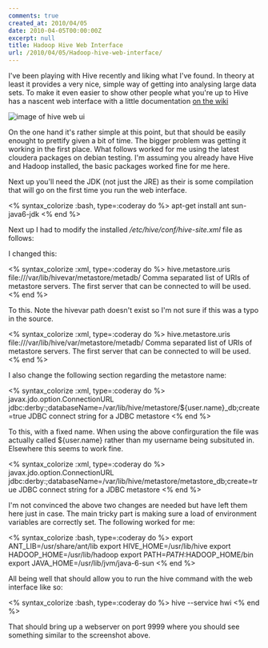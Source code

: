 ```yaml
---
comments: true
created_at: 2010/04/05
date: 2010-04-05T00:00:00Z
excerpt: null
title: Hadoop Hive Web Interface
url: /2010/04/05/Hadoop-hive-web-interface/
---
```


I've been playing with Hive recently and liking what I've found. In theory at least it provides a very nice, simple way of getting into analysing large data sets. To make it even easier to show other people what you're up to Hive has a nascent web interface with a little documentation [on the wiki](http://wiki.apache.org/hadoop/Hive/HiveWebInterface)

<img src="http://image-host.appspot.com/i/img?id=agppbWFnZS1ob3N0cgwLEgVJbWFnZRiBfQw" alt="image of hive web ui"/>

On the one hand it's rather simple at this point, but that should be easily enought to prettify given a bit of time. The bigger problem was getting it working in the first place. What follows worked for me using the latest cloudera packages on debian testing. I'm assuming you already have Hive and Hadoop installed, the basic packages worked fine for me here.

Next up you'll need the JDK (not just the JRE) as their is some compilation that will go on the first time you run the web interface.

<% syntax_colorize :bash, type=:coderay do %>
apt-get install ant sun-java6-jdk
<% end %>

Next up I had to modify the installed */etc/hive/conf/hive-site.xml* file as follows:

I changed this:

<% syntax_colorize :xml, type=:coderay do %>
<property>
  <name>hive.metastore.uris</name>
  <value>file:///var/lib/hivevar/metastore/metadb/</value>
  <description>Comma separated list of URIs of metastore servers. The first server that can be connected to will be used.</description>
</property>
<% end %>

To this. Note the hivevar path doesn't exist so I'm not sure if this was a typo in the source.

<% syntax_colorize :xml, type=:coderay do %>
<property>
  <name>hive.metastore.uris</name>
  <value>file:///var/lib/hive/var/metastore/metadb/</value>
  <description>Comma separated list of URIs of metastore servers. The first server that can be connected to will be used.</description>
</property>
<% end %>

I also change the following section regarding the metastore name:

<% syntax_colorize :xml, type=:coderay do %>
<property>
  <name>javax.jdo.option.ConnectionURL</name>
  <value>jdbc:derby:;databaseName=/var/lib/hive/metastore/${user.name}_db;create=true</value>
  <description>JDBC connect string for a JDBC metastore</description>
</property>
<% end %>

To this, with a fixed name. When using the above confirguration the file was actually called ${user.name} rather than my username being subsituted in. Elsewhere this seems to work fine.

<% syntax_colorize :xml, type=:coderay do %>
<property>
  <name>javax.jdo.option.ConnectionURL</name>
  <value>jdbc:derby:;databaseName=/var/lib/hive/metastore/metastore_db;create=true</value>
  <description>JDBC connect string for a JDBC metastore</description>
</property>
<% end %>

I'm not convinced the above two changes are needed but have left them here just in case. The main tricky part is making sure a load of environment variables are correctly set. The following worked for me:

<% syntax_colorize :bash, type=:coderay do %>
export ANT_LIB=/usr/share/ant/lib
export HIVE_HOME=/usr/lib/hive
export HADOOP_HOME=/usr/lib/hadoop
export PATH=$PATH:$HADOOP_HOME/bin
export JAVA_HOME=/usr/lib/jvm/java-6-sun
<% end %>

All being well that should allow you to run the hive command with the web interface like so:

<% syntax_colorize :bash, type=:coderay do %>
hive --service hwi
<% end %>

That should bring up a webserver on port 9999 where you should see something similar to the screenshot above.
